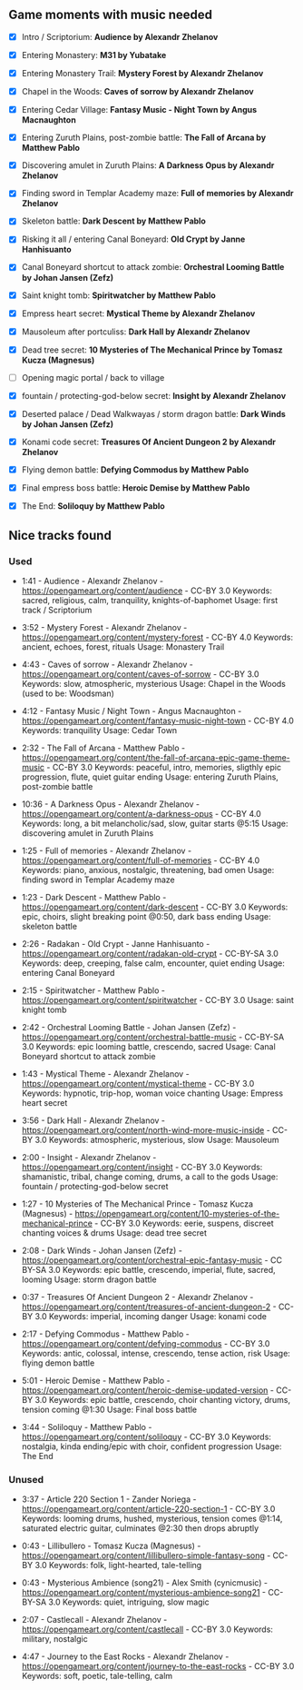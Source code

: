 ## Game moments with music needed
- [x] Intro / Scriptorium: **Audience by Alexandr Zhelanov**
- [x] Entering Monastery: **M31 by Yubatake**
- [x] Entering Monastery Trail: **Mystery Forest by Alexandr Zhelanov**
- [x] Chapel in the Woods: **Caves of sorrow by Alexandr Zhelanov**
- [x] Entering Cedar Village: **Fantasy Music - Night Town by Angus Macnaughton**
- [x] Entering Zuruth Plains, post-zombie battle: **The Fall of Arcana by Matthew Pablo**
- [x] Discovering amulet in Zuruth Plains: **A Darkness Opus by Alexandr Zhelanov**
- [x] Finding sword in Templar Academy maze: **Full of memories by Alexandr Zhelanov**
- [x] Skeleton battle: **Dark Descent by Matthew Pablo**
- [x] Risking it all / entering Canal Boneyard: **Old Crypt by Janne Hanhisuanto**
- [x] Canal Boneyard shortcut to attack zombie: **Orchestral Looming Battle by Johan Jansen (Zefz)**
- [x] Saint knight tomb: **Spiritwatcher by Matthew Pablo**
- [x] Empress heart secret: **Mystical Theme by Alexandr Zhelanov**
- [x] Mausoleum after portculiss: **Dark Hall by Alexandr Zhelanov**
- [x] Dead tree secret: **10 Mysteries of The Mechanical Prince by Tomasz Kucza (Magnesus)**
- [ ] Opening magic portal / back to village
- [x] fountain / protecting-god-below secret: **Insight by Alexandr Zhelanov**
- [x] Deserted palace / Dead Walkwayas / storm dragon battle: **Dark Winds by Johan Jansen (Zefz)**
- [x] Konami code secret: **Treasures Of Ancient Dungeon 2 by Alexandr Zhelanov**
- [x] Flying demon battle: **Defying Commodus by Matthew Pablo**
- [x] Final empress boss battle: **Heroic Demise by Matthew Pablo**
- [x] The End: **Soliloquy by Matthew Pablo**


## Nice tracks found

### Used

- 1:41 - Audience - Alexandr Zhelanov - https://opengameart.org/content/audience - CC-BY 3.0
    Keywords: sacred, religious, calm, tranquility, knights-of-baphomet
    Usage: first track / Scriptorium

- 3:52 - Mystery Forest - Alexandr Zhelanov - https://opengameart.org/content/mystery-forest - CC-BY 4.0
    Keywords: ancient, echoes, forest, rituals
    Usage: Monastery Trail

- 4:43 - Caves of sorrow - Alexandr Zhelanov - https://opengameart.org/content/caves-of-sorrow - CC-BY 3.0
    Keywords: slow, atmospheric, mysterious
    Usage: Chapel in the Woods (used to be: Woodsman)

- 4:12 - Fantasy Music / Night Town - Angus Macnaughton - https://opengameart.org/content/fantasy-music-night-town - CC-BY 4.0
    Keywords: tranquility
    Usage: Cedar Town

- 2:32 - The Fall of Arcana - Matthew Pablo - https://opengameart.org/content/the-fall-of-arcana-epic-game-theme-music - CC-BY 3.0
    Keywords: peaceful, intro, memories, sligthly epic progression, flute, quiet guitar ending
    Usage: entering Zuruth Plains, post-zombie battle

- 10:36 - A Darkness Opus - Alexandr Zhelanov - https://opengameart.org/content/a-darkness-opus - CC-BY 4.0
    Keywords: long, a bit melancholic/sad, slow, guitar starts @5:15
    Usage: discovering amulet in Zuruth Plains

- 1:25 - Full of memories - Alexandr Zhelanov - https://opengameart.org/content/full-of-memories - CC-BY 4.0
    Keywords: piano, anxious, nostalgic, threatening, bad omen
    Usage: finding sword in Templar Academy maze

- 1:23 - Dark Descent - Matthew Pablo - https://opengameart.org/content/dark-descent - CC-BY 3.0
    Keywords: epic, choirs, slight breaking point @0:50, dark bass ending
    Usage: skeleton battle

- 2:26 - Radakan - Old Crypt - Janne Hanhisuanto - https://opengameart.org/content/radakan-old-crypt - CC-BY-SA 3.0
    Keywords: deep, creeping, false calm, encounter, quiet ending
    Usage: entering Canal Boneyard

- 2:15 - Spiritwatcher - Matthew Pablo - https://opengameart.org/content/spiritwatcher - CC-BY 3.0
    Usage: saint knight tomb

- 2:42 - Orchestral Looming Battle - Johan Jansen (Zefz) - https://opengameart.org/content/orchestral-battle-music - CC-BY-SA 3.0
    Keywords: epic looming battle, crescendo, sacred
    Usage: Canal Boneyard shortcut to attack zombie

- 1:43 - Mystical Theme - Alexandr Zhelanov - https://opengameart.org/content/mystical-theme - CC-BY 3.0
    Keywords: hypnotic, trip-hop, woman voice chanting
    Usage: Empress heart secret

- 3:56 - Dark Hall - Alexandr Zhelanov - https://opengameart.org/content/north-wind-more-music-inside - CC-BY 3.0
    Keywords: atmospheric, mysterious, slow
    Usage: Mausoleum

- 2:00 - Insight - Alexandr Zhelanov - https://opengameart.org/content/insight - CC-BY 3.0
    Keywords: shamanistic, tribal, change coming, drums, a call to the gods
    Usage: fountain / protecting-god-below secret

- 1:27 - 10 Mysteries of The Mechanical Prince - Tomasz Kucza (Magnesus) - https://opengameart.org/content/10-mysteries-of-the-mechanical-prince - CC-BY 3.0
    Keywords: eerie, suspens, discreet chanting voices & drums
    Usage: dead tree secret

- 2:08 - Dark Winds - Johan Jansen (Zefz) - https://opengameart.org/content/orchestral-epic-fantasy-music - CC BY-SA 3.0
    Keywords: epic battle, crescendo, imperial, flute, sacred, looming
    Usage: storm dragon battle

- 0:37 - Treasures Of Ancient Dungeon 2 - Alexandr Zhelanov - https://opengameart.org/content/treasures-of-ancient-dungeon-2 - CC-BY 3.0
    Keywords: imperial, incoming danger
    Usage: konami code

- 2:17 - Defying Commodus - Matthew Pablo - https://opengameart.org/content/defying-commodus - CC-BY 3.0
    Keywords: antic, colossal, intense, crescendo, tense action, risk
    Usage: flying demon battle

- 5:01 - Heroic Demise - Matthew Pablo - https://opengameart.org/content/heroic-demise-updated-version - CC-BY 3.0
    Keywords: epic battle, crescendo, choir chanting victory, drums, tension coming @1:30
    Usage: Final boss battle

- 3:44 - Soliloquy - Matthew Pablo - https://opengameart.org/content/soliloquy - CC-BY 3.0
    Keywords: nostalgia, kinda ending/epic with choir, confident progression
    Usage: The End

### Unused

- 3:37 - Article 220 Section 1 - Zander Noriega - https://opengameart.org/content/article-220-section-1 - CC-BY 3.0
    Keywords: looming drums, hushed, mysterious, tension comes @1:14, saturated electric guitar, culminates @2:30 then drops abruptly

- 0:43 - Lillibullero - Tomasz Kucza (Magnesus) - https://opengameart.org/content/lillibullero-simple-fantasy-song - CC-BY 3.0
    Keywords: folk, light-hearted, tale-telling

- 0:43 - Mysterious Ambience (song21) - Alex Smith (cynicmusic) - https://opengameart.org/content/mysterious-ambience-song21 - CC-BY-SA 3.0
    Keywords: quiet, intriguing, slow magic

- 2:07 - Castlecall - Alexandr Zhelanov - https://opengameart.org/content/castlecall - CC-BY 3.0
    Keywords: military, nostalgic

- 4:47 - Journey to the East Rocks - Alexandr Zhelanov - https://opengameart.org/content/journey-to-the-east-rocks - CC-BY 3.0
    Keywords: soft, poetic, tale-telling, calm
